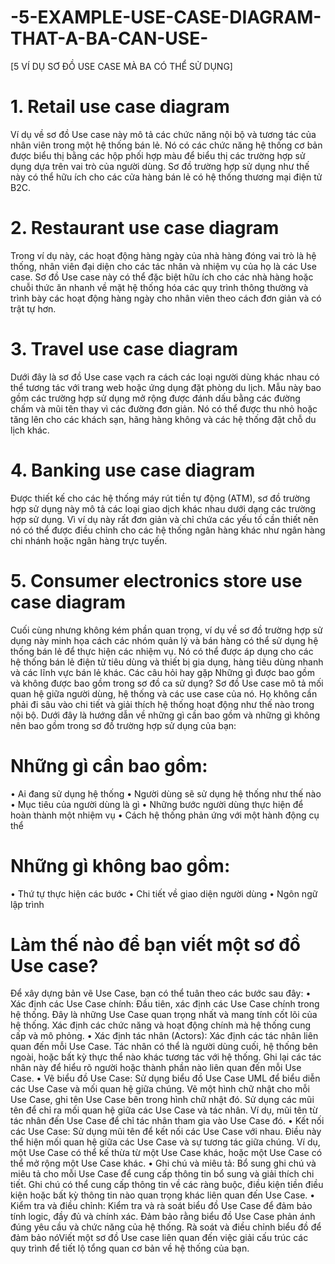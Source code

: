 # -5-EXAMPLE-USE-CASE-DIAGRAM-THAT-A-BA-CAN-USE-

[5 VÍ DỤ SƠ ĐỒ USE CASE MÀ BA CÓ THỂ SỬ DỤNG]
# 1. Retail use case diagram
Ví dụ về sơ đồ Use case này mô tả các chức năng nội bộ và tương tác của nhân viên trong một hệ thống bán lẻ.
Nó có các chức năng hệ thống cơ bản được biểu thị bằng các hộp phối hợp màu để biểu thị các trường hợp sử dụng dựa trên vai trò của người dùng. Sơ đồ trường hợp sử dụng như thế này có thể hữu ích cho các cửa hàng bán lẻ có hệ thống thương mại điện tử B2C.
# 2. Restaurant use case diagram
Trong ví dụ này, các hoạt động hàng ngày của nhà hàng đóng vai trò là hệ thống, nhân viên đại diện cho các tác nhân và nhiệm vụ của họ là các Use case.
Sơ đồ Use case này có thể đặc biệt hữu ích cho các nhà hàng hoặc chuỗi thức ăn nhanh về mặt hệ thống hóa các quy trình thông thường và trình bày các hoạt động hàng ngày cho nhân viên theo cách đơn giản và có trật tự hơn.
# 3. Travel use case diagram
Dưới đây là sơ đồ Use case vạch ra cách các loại người dùng khác nhau có thể tương tác với trang web hoặc ứng dụng đặt phòng du lịch.
Mẫu này bao gồm các trường hợp sử dụng mở rộng được đánh dấu bằng các đường chấm và mũi tên thay vì các đường đơn giản. Nó có thể được thu nhỏ hoặc tăng lên cho các khách sạn, hãng hàng không và các hệ thống đặt chỗ du lịch khác.
# 4. Banking use case diagram
Được thiết kế cho các hệ thống máy rút tiền tự động (ATM), sơ đồ trường hợp sử dụng này mô tả các loại giao dịch khác nhau dưới dạng các trường hợp sử dụng.
Vì ví dụ này rất đơn giản và chỉ chứa các yếu tố cần thiết nên nó có thể được điều chỉnh cho các hệ thống ngân hàng khác như ngân hàng chi nhánh hoặc ngân hàng trực tuyến.
# 5. Consumer electronics store use case diagram
Cuối cùng nhưng không kém phần quan trọng, ví dụ về sơ đồ trường hợp sử dụng này minh họa cách các nhóm quản lý và bán hàng có thể sử dụng hệ thống bán lẻ để thực hiện các nhiệm vụ.
Nó có thể được áp dụng cho các hệ thống bán lẻ điện tử tiêu dùng và thiết bị gia dụng, hàng tiêu dùng nhanh và các lĩnh vực bán lẻ khác.
Các câu hỏi hay gặp
Những gì được bao gồm và không được bao gồm trong sơ đồ ca sử dụng?
Sơ đồ Use case mô tả mối quan hệ giữa người dùng, hệ thống và các use case của nó. Họ không cần phải đi sâu vào chi tiết và giải thích hệ thống hoạt động như thế nào trong nội bộ. Dưới đây là hướng dẫn về những gì cần bao gồm và những gì không nên bao gồm trong sơ đồ trường hợp sử dụng của bạn:
# Những gì cần bao gồm:
•	Ai đang sử dụng hệ thống
•	Người dùng sẽ sử dụng hệ thống như thế nào
•	Mục tiêu của người dùng là gì
•	Những bước người dùng thực hiện để hoàn thành một nhiệm vụ
•	Cách hệ thống phản ứng với một hành động cụ thể
# Những gì không bao gồm:
•	Thứ tự thực hiện các bước
•	Chi tiết về giao diện người dùng
•	Ngôn ngữ lập trình
# Làm thế nào để bạn viết một sơ đồ Use case?
Để xây dựng bản vẽ Use Case, bạn có thể tuân theo các bước sau đây:
•	Xác định các Use Case chính: Đầu tiên, xác định các Use Case chính trong hệ thống. Đây là những Use Case quan trọng nhất và mang tính cốt lõi của hệ thống. Xác định các chức năng và hoạt động chính mà hệ thống cung cấp và mô phỏng.
•	Xác định tác nhân (Actors): Xác định các tác nhân liên quan đến mỗi Use Case. Tác nhân có thể là người dùng cuối, hệ thống bên ngoài, hoặc bất kỳ thực thể nào khác tương tác với hệ thống. Ghi lại các tác nhân này để hiểu rõ người hoặc thành phần nào liên quan đến mỗi Use Case.
•	Vẽ biểu đồ Use Case: Sử dụng biểu đồ Use Case UML để biểu diễn các Use Case và mối quan hệ giữa chúng. Vẽ một hình chữ nhật cho mỗi Use Case, ghi tên Use Case bên trong hình chữ nhật đó. Sử dụng các mũi tên để chỉ ra mối quan hệ giữa các Use Case và tác nhân. Ví dụ, mũi tên từ tác nhân đến Use Case để chỉ tác nhân tham gia vào Use Case đó.
•	Kết nối các Use Case: Sử dụng mũi tên để kết nối các Use Case với nhau. Điều này thể hiện mối quan hệ giữa các Use Case và sự tương tác giữa chúng. Ví dụ, một Use Case có thể kế thừa từ một Use Case khác, hoặc một Use Case có thể mở rộng một Use Case khác.
•	Ghi chú và miêu tả: Bổ sung ghi chú và miêu tả cho mỗi Use Case để cung cấp thông tin bổ sung và giải thích chi tiết. Ghi chú có thể cung cấp thông tin về các ràng buộc, điều kiện tiền điều kiện hoặc bất kỳ thông tin nào quan trọng khác liên quan đến Use Case.
•	Kiểm tra và điều chỉnh: Kiểm tra và rà soát biểu đồ Use Case để đảm bảo tính logic, đầy đủ và chính xác. Đảm bảo rằng biểu đồ Use Case phản ánh đúng yêu cầu và chức năng của hệ thống. Rà soát và điều chỉnh biểu đồ để đảm bảo nóViết một sơ đồ Use case liên quan đến việc giải cấu trúc các quy trình để tiết lộ tổng quan cơ bản về hệ thống của bạn.

